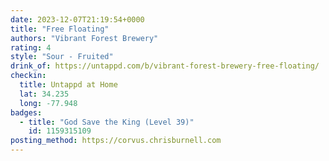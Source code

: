 ```yaml
---
date: 2023-12-07T21:19:54+0000
title: "Free Floating"
authors: "Vibrant Forest Brewery"
rating: 4
style: "Sour - Fruited"
drink_of: https://untappd.com/b/vibrant-forest-brewery-free-floating/
checkin:
  title: Untappd at Home
  lat: 34.235
  long: -77.948
badges:
  - title: "God Save the King (Level 39)"
    id: 1159315109
posting_method: https://corvus.chrisburnell.com
---
```

